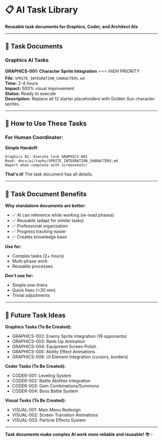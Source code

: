 # 📋 AI Task Library

**Reusable task documents for Graphics, Coder, and Architect AIs**

---

## 📁 Task Documents

### **Graphics AI Tasks**

**GRAPHICS-001: Character Sprite Integration** ⭐⭐⭐ HIGH PRIORITY  
**File:** `SPRITE_INTEGRATION_CHARACTERS.md`  
**Time:** 2-4 hours  
**Impact:** 500% visual improvement  
**Status:** Ready to execute  
**Description:** Replace all 12 starter placeholders with Golden Sun character sprites.

---

## 🎯 How to Use These Tasks

### **For Human Coordinator:**

**Simple Handoff:**
```
Graphics AI: Execute task GRAPHICS-001
Read: docs/ai/tasks/SPRITE_INTEGRATION_CHARACTERS.md
Report when complete with screenshots!
```

**That's it!** The task document has all details.

---

## 📝 Task Document Benefits

**Why standalone documents are better:**
- ✅ AI can reference while working (re-read phases)
- ✅ Reusable (adapt for similar tasks)
- ✅ Professional organization
- ✅ Progress tracking easier
- ✅ Creates knowledge base

**Use for:**
- Complex tasks (2+ hours)
- Multi-phase work
- Reusable processes

**Don't use for:**
- Simple one-liners
- Quick fixes (<30 min)
- Trivial adjustments

---

## 🚀 Future Task Ideas

**Graphics Tasks (To Be Created):**
- GRAPHICS-002: Enemy Sprite Integration (19 opponents)
- GRAPHICS-003: Rank-Up Animation
- GRAPHICS-004: Equipment Screen Polish
- GRAPHICS-005: Ability Effect Animations
- GRAPHICS-006: UI Element Integration (cursors, borders)

**Coder Tasks (To Be Created):**
- CODER-001: Leveling System
- CODER-002: Battle Abilities Integration
- CODER-003: Gem Combinations/Summons
- CODER-004: Boss Battle System

**Visual Tasks (To Be Created):**
- VISUAL-001: Main Menu Redesign
- VISUAL-002: Screen Transition Animations
- VISUAL-003: Particle Effects System

---

**Task documents make complex AI work more reliable and reusable!** 📚✨

